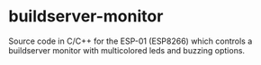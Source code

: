 # buildserver-monitor
Source code in C/C++ for the ESP-01 (ESP8266) which controls a buildserver monitor with multicolored leds and buzzing options.

